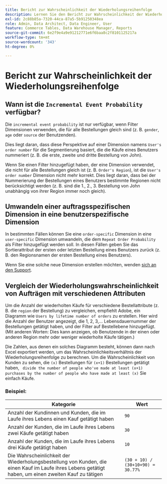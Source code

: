 ```yaml
---
title: Bericht zur Wahrscheinlichkeit der Wiederholungsreihenfolge
description: Lernen Sie den Bericht zur Wahrscheinlichkeit der Wiederholungsreihenfolge kennen und verstehen Sie ihn.
exl-id: 2c88b85a-7320-44ca-87a5-5b91250348ea
role: Admin, Data Architect, Data Engineer, User
feature: Commerce Tables, Data Warehouse Manager, Reports
source-git-commit: 6e2f9e4a9e91212771e6f6baa8c2f8101125217a
workflow-type: tm+mt
source-wordcount: '343'
ht-degree: 0%

---
```


# Bericht zur Wahrscheinlichkeit der Wiederholungsreihenfolge

## Wann ist die `Incremental Event Probability` verfügbar?

Die `incremental event probability` ist nur verfügbar, wenn Filter Dimensionen verwenden, die für alle Bestellungen gleich sind (z. B. `gender`, `age` oder `source` der Benutzenden).

Dies liegt daran, dass diese Perspektive auf einer Dimension namens `User's order number` für die Segmentierung basiert, die die Käufe eines Benutzers nummeriert (z. B. die erste, zweite und dritte Bestellung von John).

Wenn Sie einen Filter hinzugefügt haben, der eine Dimension verwendet, die nicht für alle Bestellungen gleich ist (z. B. `Order's Region`), ist die `User's order number` Dimension nicht mehr korrekt. Dies liegt daran, dass bei der Nummerierung der Bestellungen eines Benutzers bestimmte Regionen nicht berücksichtigt werden (z. B. sind die 1., 2., 3. Bestellung von John unabhängig von ihrer Region immer noch gleich).

## Umwandeln einer auftragsspezifischen Dimension in eine benutzerspezifische Dimension

In bestimmten Fällen können Sie eine `order-specific` Dimension in eine `user-specific` Dimension umwandeln, die dem `Repeat Order Probability` als Filter hinzugefügt werden soll. In diesen Fällen geben Sie das Sortierattribut der ersten oder letzten Bestellung eines Benutzers zurück (z. B. den Regionsnamen der ersten Bestellung eines Benutzers).

Wenn Sie eine solche neue Dimension erstellen möchten, wenden [ sich an den Support](https://experienceleague.adobe.com/docs/commerce-knowledge-base/kb/troubleshooting/miscellaneous/mbi-service-policies.html?lang=de).

## Vergleich der Wiederholungswahrscheinlichkeit von Aufträgen mit verschiedenen Attributen

Um die Anzahl der wiederholten Käufe für verschiedene Bestellattribute (z. B. die `region` der Bestellung) zu vergleichen, empfiehlt Adobe, ein Diagramm wie `Users by lifetime number of orders` zu erstellen. Hier wird die Anzahl der Benutzer angezeigt, die 1, 2, 3,… Lebensdauernummer der Bestellungen getätigt haben, und der Filter auf Bestellebene hinzugefügt. (Mit anderen Worten: Dies kann anzeigen, ob Benutzende in der einen oder anderen Region mehr oder weniger wiederholte Käufe tätigen.)

Die Zahlen, aus denen ein solches Diagramm besteht, können dann nach Excel exportiert werden, um das Wahrscheinlichkeitsverhältnis der Wiederholungsreihenfolge zu berechnen. Um die Wahrscheinlichkeit von Kunden zu sehen, die `(x)` Bestellungen für `(x+1)` Bestellungen getätigt haben, ` divide the number of people who've made at least (x+1) purchases by the number of people who have made at least (x)` Sie einfach Käufe.

### Beispiel:

| Kategorie | Wert |
|---|---|
| Anzahl der Kundinnen und Kunden, die im Laufe ihres Lebens einen Kauf getätigt haben | `90` |
| Anzahl der Kunden, die im Laufe ihres Lebens zwei Käufe getätigt haben | `30` |
| Anzahl der Kunden, die im Laufe ihres Lebens drei Käufe getätigt haben | `10` |
| Die Wahrscheinlichkeit der Wiederholungsbestellung von Kunden, die einen Kauf im Laufe ihres Lebens getätigt haben, um einen zweiten Kauf zu tätigen | `(30 + 10) / (30+10+90) = 30.77%` |

